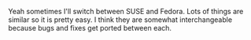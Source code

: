 Yeah sometimes I'll switch between SUSE and Fedora. Lots of things are similar so it is pretty easy. I think they are somewhat interchangeable because bugs and fixes get ported between each.
